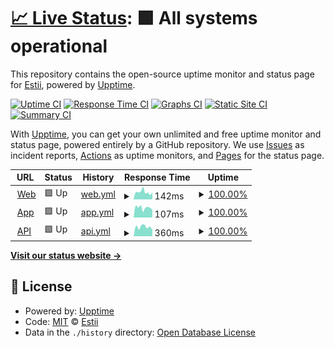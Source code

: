 # [📈 Live Status](https://status.estii.com): <!--live status--> **🟩 All systems operational**

This repository contains the open-source uptime monitor and status page for [Estii](https://www.estii.com), powered by [Upptime](https://github.com/upptime/upptime).

[![Uptime CI](https://github.com/estiimate/upptime/workflows/Uptime%20CI/badge.svg)](https://github.com/estiimate/upptime/actions?query=workflow%3A%22Uptime+CI%22)
[![Response Time CI](https://github.com/estiimate/upptime/workflows/Response%20Time%20CI/badge.svg)](https://github.com/estiimate/upptime/actions?query=workflow%3A%22Response+Time+CI%22)
[![Graphs CI](https://github.com/estiimate/upptime/workflows/Graphs%20CI/badge.svg)](https://github.com/estiimate/upptime/actions?query=workflow%3A%22Graphs+CI%22)
[![Static Site CI](https://github.com/estiimate/upptime/workflows/Static%20Site%20CI/badge.svg)](https://github.com/estiimate/upptime/actions?query=workflow%3A%22Static+Site+CI%22)
[![Summary CI](https://github.com/estiimate/upptime/workflows/Summary%20CI/badge.svg)](https://github.com/estiimate/upptime/actions?query=workflow%3A%22Summary+CI%22)

With [Upptime](https://upptime.js.org), you can get your own unlimited and free uptime monitor and status page, powered entirely by a GitHub repository. We use [Issues](https://github.com/estiimate/upptime/issues) as incident reports, [Actions](https://github.com/estiimate/upptime/actions) as uptime monitors, and [Pages](https://status.estii.com) for the status page.

<!--start: status pages-->
<!-- This summary is generated by Upptime (https://github.com/upptime/upptime) -->
<!-- Do not edit this manually, your changes will be overwritten -->
<!-- prettier-ignore -->
| URL | Status | History | Response Time | Uptime |
| --- | ------ | ------- | ------------- | ------ |
| <img alt="" src="https://icons.duckduckgo.com/ip3/estii.com.ico" height="13"> [Web](https://estii.com) | 🟩 Up | [web.yml](https://github.com/estii/upptime/commits/HEAD/history/web.yml) | <details><summary><img alt="Response time graph" src="./graphs/web/response-time-week.png" height="20"> 142ms</summary><br><a href="https://status.estii.com/history/web"><img alt="Response time 148" src="https://img.shields.io/endpoint?url=https%3A%2F%2Fraw.githubusercontent.com%2Festii%2Fupptime%2FHEAD%2Fapi%2Fweb%2Fresponse-time.json"></a><br><a href="https://status.estii.com/history/web"><img alt="24-hour response time 136" src="https://img.shields.io/endpoint?url=https%3A%2F%2Fraw.githubusercontent.com%2Festii%2Fupptime%2FHEAD%2Fapi%2Fweb%2Fresponse-time-day.json"></a><br><a href="https://status.estii.com/history/web"><img alt="7-day response time 142" src="https://img.shields.io/endpoint?url=https%3A%2F%2Fraw.githubusercontent.com%2Festii%2Fupptime%2FHEAD%2Fapi%2Fweb%2Fresponse-time-week.json"></a><br><a href="https://status.estii.com/history/web"><img alt="30-day response time 135" src="https://img.shields.io/endpoint?url=https%3A%2F%2Fraw.githubusercontent.com%2Festii%2Fupptime%2FHEAD%2Fapi%2Fweb%2Fresponse-time-month.json"></a><br><a href="https://status.estii.com/history/web"><img alt="1-year response time 144" src="https://img.shields.io/endpoint?url=https%3A%2F%2Fraw.githubusercontent.com%2Festii%2Fupptime%2FHEAD%2Fapi%2Fweb%2Fresponse-time-year.json"></a></details> | <details><summary><a href="https://status.estii.com/history/web">100.00%</a></summary><a href="https://status.estii.com/history/web"><img alt="All-time uptime 99.65%" src="https://img.shields.io/endpoint?url=https%3A%2F%2Fraw.githubusercontent.com%2Festii%2Fupptime%2FHEAD%2Fapi%2Fweb%2Fuptime.json"></a><br><a href="https://status.estii.com/history/web"><img alt="24-hour uptime 100.00%" src="https://img.shields.io/endpoint?url=https%3A%2F%2Fraw.githubusercontent.com%2Festii%2Fupptime%2FHEAD%2Fapi%2Fweb%2Fuptime-day.json"></a><br><a href="https://status.estii.com/history/web"><img alt="7-day uptime 100.00%" src="https://img.shields.io/endpoint?url=https%3A%2F%2Fraw.githubusercontent.com%2Festii%2Fupptime%2FHEAD%2Fapi%2Fweb%2Fuptime-week.json"></a><br><a href="https://status.estii.com/history/web"><img alt="30-day uptime 100.00%" src="https://img.shields.io/endpoint?url=https%3A%2F%2Fraw.githubusercontent.com%2Festii%2Fupptime%2FHEAD%2Fapi%2Fweb%2Fuptime-month.json"></a><br><a href="https://status.estii.com/history/web"><img alt="1-year uptime 100.00%" src="https://img.shields.io/endpoint?url=https%3A%2F%2Fraw.githubusercontent.com%2Festii%2Fupptime%2FHEAD%2Fapi%2Fweb%2Fuptime-year.json"></a></details>
| <img alt="" src="https://icons.duckduckgo.com/ip3/app.estii.com.ico" height="13"> [App](https://app.estii.com) | 🟩 Up | [app.yml](https://github.com/estii/upptime/commits/HEAD/history/app.yml) | <details><summary><img alt="Response time graph" src="./graphs/app/response-time-week.png" height="20"> 107ms</summary><br><a href="https://status.estii.com/history/app"><img alt="Response time 151" src="https://img.shields.io/endpoint?url=https%3A%2F%2Fraw.githubusercontent.com%2Festii%2Fupptime%2FHEAD%2Fapi%2Fapp%2Fresponse-time.json"></a><br><a href="https://status.estii.com/history/app"><img alt="24-hour response time 87" src="https://img.shields.io/endpoint?url=https%3A%2F%2Fraw.githubusercontent.com%2Festii%2Fupptime%2FHEAD%2Fapi%2Fapp%2Fresponse-time-day.json"></a><br><a href="https://status.estii.com/history/app"><img alt="7-day response time 107" src="https://img.shields.io/endpoint?url=https%3A%2F%2Fraw.githubusercontent.com%2Festii%2Fupptime%2FHEAD%2Fapi%2Fapp%2Fresponse-time-week.json"></a><br><a href="https://status.estii.com/history/app"><img alt="30-day response time 131" src="https://img.shields.io/endpoint?url=https%3A%2F%2Fraw.githubusercontent.com%2Festii%2Fupptime%2FHEAD%2Fapi%2Fapp%2Fresponse-time-month.json"></a><br><a href="https://status.estii.com/history/app"><img alt="1-year response time 151" src="https://img.shields.io/endpoint?url=https%3A%2F%2Fraw.githubusercontent.com%2Festii%2Fupptime%2FHEAD%2Fapi%2Fapp%2Fresponse-time-year.json"></a></details> | <details><summary><a href="https://status.estii.com/history/app">100.00%</a></summary><a href="https://status.estii.com/history/app"><img alt="All-time uptime 100.00%" src="https://img.shields.io/endpoint?url=https%3A%2F%2Fraw.githubusercontent.com%2Festii%2Fupptime%2FHEAD%2Fapi%2Fapp%2Fuptime.json"></a><br><a href="https://status.estii.com/history/app"><img alt="24-hour uptime 100.00%" src="https://img.shields.io/endpoint?url=https%3A%2F%2Fraw.githubusercontent.com%2Festii%2Fupptime%2FHEAD%2Fapi%2Fapp%2Fuptime-day.json"></a><br><a href="https://status.estii.com/history/app"><img alt="7-day uptime 100.00%" src="https://img.shields.io/endpoint?url=https%3A%2F%2Fraw.githubusercontent.com%2Festii%2Fupptime%2FHEAD%2Fapi%2Fapp%2Fuptime-week.json"></a><br><a href="https://status.estii.com/history/app"><img alt="30-day uptime 100.00%" src="https://img.shields.io/endpoint?url=https%3A%2F%2Fraw.githubusercontent.com%2Festii%2Fupptime%2FHEAD%2Fapi%2Fapp%2Fuptime-month.json"></a><br><a href="https://status.estii.com/history/app"><img alt="1-year uptime 100.00%" src="https://img.shields.io/endpoint?url=https%3A%2F%2Fraw.githubusercontent.com%2Festii%2Fupptime%2FHEAD%2Fapi%2Fapp%2Fuptime-year.json"></a></details>
| <img alt="" src="https://icons.duckduckgo.com/ip3/api.estii.com.ico" height="13"> [API](https://api.estii.com) | 🟩 Up | [api.yml](https://github.com/estii/upptime/commits/HEAD/history/api.yml) | <details><summary><img alt="Response time graph" src="./graphs/api/response-time-week.png" height="20"> 360ms</summary><br><a href="https://status.estii.com/history/api"><img alt="Response time 390" src="https://img.shields.io/endpoint?url=https%3A%2F%2Fraw.githubusercontent.com%2Festii%2Fupptime%2FHEAD%2Fapi%2Fapi%2Fresponse-time.json"></a><br><a href="https://status.estii.com/history/api"><img alt="24-hour response time 246" src="https://img.shields.io/endpoint?url=https%3A%2F%2Fraw.githubusercontent.com%2Festii%2Fupptime%2FHEAD%2Fapi%2Fapi%2Fresponse-time-day.json"></a><br><a href="https://status.estii.com/history/api"><img alt="7-day response time 360" src="https://img.shields.io/endpoint?url=https%3A%2F%2Fraw.githubusercontent.com%2Festii%2Fupptime%2FHEAD%2Fapi%2Fapi%2Fresponse-time-week.json"></a><br><a href="https://status.estii.com/history/api"><img alt="30-day response time 348" src="https://img.shields.io/endpoint?url=https%3A%2F%2Fraw.githubusercontent.com%2Festii%2Fupptime%2FHEAD%2Fapi%2Fapi%2Fresponse-time-month.json"></a><br><a href="https://status.estii.com/history/api"><img alt="1-year response time 383" src="https://img.shields.io/endpoint?url=https%3A%2F%2Fraw.githubusercontent.com%2Festii%2Fupptime%2FHEAD%2Fapi%2Fapi%2Fresponse-time-year.json"></a></details> | <details><summary><a href="https://status.estii.com/history/api">100.00%</a></summary><a href="https://status.estii.com/history/api"><img alt="All-time uptime 100.00%" src="https://img.shields.io/endpoint?url=https%3A%2F%2Fraw.githubusercontent.com%2Festii%2Fupptime%2FHEAD%2Fapi%2Fapi%2Fuptime.json"></a><br><a href="https://status.estii.com/history/api"><img alt="24-hour uptime 100.00%" src="https://img.shields.io/endpoint?url=https%3A%2F%2Fraw.githubusercontent.com%2Festii%2Fupptime%2FHEAD%2Fapi%2Fapi%2Fuptime-day.json"></a><br><a href="https://status.estii.com/history/api"><img alt="7-day uptime 100.00%" src="https://img.shields.io/endpoint?url=https%3A%2F%2Fraw.githubusercontent.com%2Festii%2Fupptime%2FHEAD%2Fapi%2Fapi%2Fuptime-week.json"></a><br><a href="https://status.estii.com/history/api"><img alt="30-day uptime 100.00%" src="https://img.shields.io/endpoint?url=https%3A%2F%2Fraw.githubusercontent.com%2Festii%2Fupptime%2FHEAD%2Fapi%2Fapi%2Fuptime-month.json"></a><br><a href="https://status.estii.com/history/api"><img alt="1-year uptime 100.00%" src="https://img.shields.io/endpoint?url=https%3A%2F%2Fraw.githubusercontent.com%2Festii%2Fupptime%2FHEAD%2Fapi%2Fapi%2Fuptime-year.json"></a></details>

<!--end: status pages-->

[**Visit our status website →**](https://status.estii.com)

## 📄 License

- Powered by: [Upptime](https://github.com/upptime/upptime)
- Code: [MIT](./LICENSE) © [Estii](https://www.estii.com)
- Data in the `./history` directory: [Open Database License](https://opendatacommons.org/licenses/odbl/1-0/)
